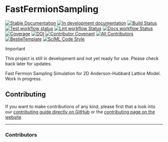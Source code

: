 # FastFermionSampling

[![Stable Documentation](https://img.shields.io/badge/docs-stable-blue.svg)](https://hz-xiaxz.github.io/FastFermionSampling.jl/stable)
[![In development documentation](https://img.shields.io/badge/docs-dev-blue.svg)](https://hz-xiaxz.github.io/FastFermionSampling.jl/dev)
[![Build Status](https://github.com/hz-xiaxz/FastFermionSampling.jl/workflows/Test/badge.svg)](https://github.com/hz-xiaxz/FastFermionSampling.jl/actions)
[![Test workflow status](https://github.com/hz-xiaxz/FastFermionSampling.jl/actions/workflows/Test.yml/badge.svg?branch=main)](https://github.com/hz-xiaxz/FastFermionSampling.jl/actions/workflows/Test.yml?query=branch%3Amain)
[![Lint workflow Status](https://github.com/hz-xiaxz/FastFermionSampling.jl/actions/workflows/Lint.yml/badge.svg?branch=main)](https://github.com/hz-xiaxz/FastFermionSampling.jl/actions/workflows/Lint.yml?query=branch%3Amain)
[![Docs workflow Status](https://github.com/hz-xiaxz/FastFermionSampling.jl/actions/workflows/Docs.yml/badge.svg?branch=main)](https://github.com/hz-xiaxz/FastFermionSampling.jl/actions/workflows/Docs.yml?query=branch%3Amain)
[![Coverage](https://codecov.io/gh/hz-xiaxz/FastFermionSampling.jl/branch/main/graph/badge.svg)](https://codecov.io/gh/hz-xiaxz/FastFermionSampling.jl)
[![DOI](https://zenodo.org/badge/DOI/FIXME)](https://doi.org/FIXME)
[![Contributor Covenant](https://img.shields.io/badge/Contributor%20Covenant-2.1-4baaaa.svg)](CODE_OF_CONDUCT.md)
[![All Contributors](https://img.shields.io/github/all-contributors/hz-xiaxz/FastFermionSampling.jl?labelColor=5e1ec7&color=c0ffee&style=flat-square)](#contributors)
[![BestieTemplate](https://img.shields.io/endpoint?url=https://raw.githubusercontent.com/JuliaBesties/BestieTemplate.jl/main/docs/src/assets/badge.json)](https://github.com/JuliaBesties/BestieTemplate.jl)
[![SciML Code Style](https://img.shields.io/static/v1?label=code%20style&message=SciML&color=9558b2&labelColor=389826)](https://github.com/SciML/SciMLStyle)

> [!IMPORTANT]
>
> This project is still in development and not yet ready for use. Please check back later for updates.

Fast Fermion Sampling Simulation for 2D Anderson-Hubbard Lattice Model. Work in progress.

## Contributing

If you want to make contributions of any kind, please first that a look into our [contributing guide directly on GitHub](docs/src/90-contributing.md) or the [contributing page on the website](https://hz-xiaxz.github.io/FastFermionSampling.jl/dev/90-contributing/)

---

### Contributors

<!-- ALL-CONTRIBUTORS-LIST:START - Do not remove or modify this section -->
<!-- prettier-ignore-start -->
<!-- markdownlint-disable -->

<!-- markdownlint-restore -->
<!-- prettier-ignore-end -->

<!-- ALL-CONTRIBUTORS-LIST:END -->
